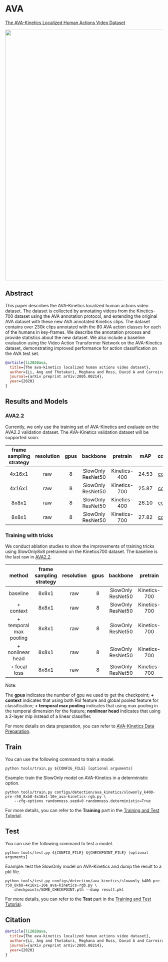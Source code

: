 # AVA

[The AVA-Kinetics Localized Human Actions Video Dataset](https://arxiv.org/abs/2005.00214)

<!-- [ALGORITHM] -->

<div align="center">
  <img src="https://user-images.githubusercontent.com/35267818/205511687-8cafd48c-7f4a-4a4c-a8e6-8182635b0411.png" width="800px"/>
</div>

## Abstract

<!-- [ABSTRACT] -->

This paper describes the AVA-Kinetics localized human actions video dataset. The dataset is collected by annotating videos from the Kinetics-700 dataset using the AVA annotation protocol, and extending the original AVA dataset with these new AVA annotated Kinetics clips. The dataset contains over 230k clips annotated with the 80 AVA action classes for each of the humans in key-frames. We describe the annotation process and provide statistics about the new dataset. We also include a baseline evaluation using the Video Action Transformer Network on the AVA-Kinetics dataset, demonstrating improved performance for action classification on the AVA test set.

```BibTeX
@article{li2020ava,
  title={The ava-kinetics localized human actions video dataset},
  author={Li, Ang and Thotakuri, Meghana and Ross, David A and Carreira, Jo{\~a}o and Vostrikov, Alexander and Zisserman, Andrew},
  journal={arXiv preprint arXiv:2005.00214},
  year={2020}
}
```

## Results and Models

### AVA2.2

Currently, we only use the training set of AVA-Kinetics and evaluate on the AVA2.2 validation dataset. The AVA-Kinetics validation dataset will be supported soon.

| frame sampling strategy | resolution | gpus |     backbone      |   pretrain   |  mAP  |                    config                    |                    ckpt                     |                    log                     |
| :---------------------: | :--------: | :--: | :---------------: | :----------: | :---: | :------------------------------------------: | :-----------------------------------------: | :----------------------------------------: |
|         4x16x1          |    raw     |  8   | SlowOnly ResNet50 | Kinetics-400 | 24.53 | [config](/configs/detection/ava_kinetics/slowonly_k400-pre-r50_8xb8-4x16x1-10e_ava-kinetics-rgb.py) | [ckpt](https://download.openmmlab.com/mmaction/v1.0/detection/ava_kinetics/slowonly_k400-pre-r50_8xb8-4x16x1-10e_ava-kinetics-rgb/slowonly_k400-pre-r50_8xb8-4x16x1-10e_ava-kinetics-rgb_20221205-33e3ca7c.pth) | [log](https://download.openmmlab.com/mmaction/v1.0/detection/ava_kinetics/slowonly_k400-pre-r50_8xb8-4x16x1-10e_ava-kinetics-rgb/slowonly_k400-pre-r50_8xb8-4x16x1-10e_ava-kinetics-rgb.log) |
|         4x16x1          |    raw     |  8   | SlowOnly ResNet50 | Kinetics-700 | 25.87 | [config](/configs/detection/ava_kinetics/slowonly_k700-pre-r50_8xb8-4x16x1-10e_ava-kinetics-rgb.py) | [ckpt](https://download.openmmlab.com/mmaction/v1.0/detection/ava_kinetics/slowonly_k700-pre-r50_8xb8-4x16x1-10e_ava-kinetics-rgb/slowonly_k700-pre-r50_8xb8-4x16x1-10e_ava-kinetics-rgb_20221205-a07e8c15.pth) | [log](https://download.openmmlab.com/mmaction/v1.0/detection/ava_kinetics/slowonly_k700-pre-r50_8xb8-4x16x1-10e_ava-kinetics-rgb/slowonly_k700-pre-r50_8xb8-4x16x1-10e_ava-kinetics-rgb.log) |
|          8x8x1          |    raw     |  8   | SlowOnly ResNet50 | Kinetics-400 | 26.10 | [config](/configs/detection/ava_kinetics/slowonly_k400-pre-r50_8xb8-8x8x1-10e_ava-kinetics-rgb.py) | [ckpt](https://download.openmmlab.com/mmaction/v1.0/detection/ava_kinetics/slowonly_k400-pre-r50_8xb8-8x8x1-10e_ava-kinetics-rgb/slowonly_k400-pre-r50_8xb8-8x8x1-10e_ava-kinetics-rgb_20221205-8f8dff3b.pth) | [log](https://download.openmmlab.com/mmaction/v1.0/detection/ava_kinetics/slowonly_k400-pre-r50_8xb8-8x8x1-10e_ava-kinetics-rgb/slowonly_k400-pre-r50_8xb8-8x8x1-10e_ava-kinetics-rgb.log) |
|          8x8x1          |    raw     |  8   | SlowOnly ResNet50 | Kinetics-700 | 27.82 | [config](/configs/detection/ava_kinetics/slowonly_k700-pre-r50_8xb8-8x8x1-10e_ava-kinetics-rgb.py) | [ckpt](https://download.openmmlab.com/mmaction/v1.0/detection/ava_kinetics/slowonly_k700-pre-r50_8xb8-8x8x1-10e_ava-kinetics-rgb/slowonly_k700-pre-r50_8xb8-8x8x1-10e_ava-kinetics-rgb_20221205-16a01c37.pth) | [log](https://download.openmmlab.com/mmaction/v1.0/detection/ava_kinetics/slowonly_k700-pre-r50_8xb8-8x8x1-10e_ava-kinetics-rgb/slowonly_k700-pre-r50_8xb8-8x8x1-10e_ava-kinetics-rgb.log) |

### Training with tricks

We conduct ablation studies to show the improvements of training tricks using SlowOnly8x8 pretrained on the Kinetics700 dataset. The baseline is the last raw in [AVA2.2](https://github.com/hukkai/mmaction2/tree/ava-kinetics-exp/configs/detection/ava_kinetics#ava22).

|         method         | frame sampling strategy | resolution | gpus |     backbone      |   pretrain   |  mAP  |                config                 |                ckpt                 |                 log                 |
| :--------------------: | :---------------------: | :--------: | :--: | :---------------: | :----------: | :---: | :-----------------------------------: | :---------------------------------: | :---------------------------------: |
|        baseline        |          8x8x1          |    raw     |  8   | SlowOnly ResNet50 | Kinetics-700 | 27.82 | [config](/configs/detection/ava_kinetics/slowonly_k700-pre-r50_8xb8-8x8x1-10e_ava-kinetics-rgb.py) | [ckpt](https://download.openmmlab.com/mmaction/v1.0/detection/ava_kinetics/slowonly_k700-pre-r50_8xb8-8x8x1-10e_ava-kinetics-rgb/slowonly_k700-pre-r50_8xb8-8x8x1-10e_ava-kinetics-rgb_20221205-16a01c37.pth) | [log](https://download.openmmlab.com/mmaction/v1.0/detection/ava_kinetics/slowonly_k700-pre-r50_8xb8-8x8x1-10e_ava-kinetics-rgb/slowonly_k700-pre-r50_8xb8-8x8x1-10e_ava-kinetics-rgb.log) |
|       + context        |          8x8x1          |    raw     |  8   | SlowOnly ResNet50 | Kinetics-700 | 28.31 | [config](/configs/detection/ava_kinetics/slowonly_k700-pre-r50-context_8xb8-8x8x1-10e_ava-kinetics-rgb.py) | [ckpt](https://download.openmmlab.com/mmaction/v1.0/detection/ava_kinetics/slowonly_k700-pre-r50-context_8xb8-8x8x1-10e_ava-kinetics-rgb/slowonly_k700-pre-r50-context_8xb8-8x8x1-10e_ava-kinetics-rgb_20221205-5d514f8c.pth) | [log](https://download.openmmlab.com/mmaction/v1.0/detection/ava_kinetics/slowonly_k700-pre-r50-context_8xb8-8x8x1-10e_ava-kinetics-rgb/slowonly_k700-pre-r50-context_8xb8-8x8x1-10e_ava-kinetics-rgb.log) |
| + temporal max pooling |          8x8x1          |    raw     |  8   | SlowOnly ResNet50 | Kinetics-700 | 28.48 | [config](/configs/detection/ava_kinetics/slowonly_k700-pre-r50-context-temporal-max_8xb8-8x8x1-10e_ava-kinetics-rgb.py) | [ckpt](https://download.openmmlab.com/mmaction/v1.0/detection/ava_kinetics/slowonly_k700-pre-r50-context-temporal-max_8xb8-8x8x1-10e_ava-kinetics-rgb/slowonly_k700-pre-r50-context-temporal-max_8xb8-8x8x1-10e_ava-kinetics-rgb_20221205-5b5e71eb.pth) | [log](https://download.openmmlab.com/mmaction/v1.0/detection/ava_kinetics/slowonly_k700-pre-r50-context-temporal-max_8xb8-8x8x1-10e_ava-kinetics-rgb/slowonly_k700-pre-r50-context-temporal-max_8xb8-8x8x1-10e_ava-kinetics-rgb.log) |
|    + nonlinear head    |          8x8x1          |    raw     |  8   | SlowOnly ResNet50 | Kinetics-700 | 29.83 | [config](/configs/detection/ava_kinetics/slowonly_k700-pre-r50-context-temporal-max-nl-head_8xb8-8x8x1-10e_ava-kinetics-rgb.py) | [ckpt](https://download.openmmlab.com/mmaction/v1.0/detection/ava_kinetics/slowonly_k700-pre-r50-context-temporal-max-nl-head_8xb8-8x8x1-10e_ava-kinetics-rgb/slowonly_k700-pre-r50-context-temporal-max-nl-head_8xb8-8x8x1-10e_ava-kinetics-rgb_20221205-87624265.pth) | [log](https://download.openmmlab.com/mmaction/v1.0/detection/ava_kinetics/slowonly_k700-pre-r50-context-temporal-max-nl-head_8xb8-8x8x1-10e_ava-kinetics-rgb/slowonly_k700-pre-r50-context-temporal-max-nl-head_8xb8-8x8x1-10e_ava-kinetics-rgb.log) |
|      + focal loss      |          8x8x1          |    raw     |  8   | SlowOnly ResNet50 | Kinetics-700 | 30.33 | [config](/configs/detection/ava_kinetics/slowonly_k700-pre-r50-context-temporal-max-nl-head_8xb8-8x8x1-focal-10e_ava-kinetics-rgb.py) | [ckpt](https://download.openmmlab.com/mmaction/v1.0/detection/ava_kinetics/slowonly_k700-pre-r50-context-temporal-max-nl-head_8xb8-8x8x1-focal-10e_ava-kinetics-rgb/slowonly_k700-pre-r50-context-temporal-max-nl-head_8xb8-8x8x1-focal-10e_ava-kinetics-rgb_20221205-37aa8395.pth) | [log](https://download.openmmlab.com/mmaction/v1.0/detection/ava_kinetics/slowonly_k700-pre-r50-context-temporal-max-nl-head_8xb8-8x8x1-focal-10e_ava-kinetics-rgb/slowonly_k700-pre-r50-context-temporal-max-nl-head_8xb8-8x8x1-focal-10e_ava-kinetics-rgb.log) |

Note:

The **gpus** indicates the number of gpu we used to get the checkpoint; **+ context** indicates that using both RoI feature and global pooled feature for classification; **+ temporal max pooling** indicates that using max pooling in the temporal dimension for the feature; **nonlinear head** indicates that using a 2-layer mlp instead of a linear classifier.

For more details on data preparation, you can refer to [AVA-Kinetics Data Preparation](/tools/data/ava_kinetics/README.md).

## Train

You can use the following command to train a model.

```shell
python tools/train.py ${CONFIG_FILE} [optional arguments]
```

Example: train the SlowOnly model on AVA-Kinetics in a deterministic option.

```shell
python tools/train.py configs/detection/ava_kinetics/slowonly_k400-pre-r50_8xb8-4x16x1-10e_ava-kinetics-rgb.py \
    --cfg-options randomness.seed=0 randomness.deterministic=True
```

For more details, you can refer to the **Training** part in the [Training and Test Tutorial](/docs/en/user_guides/4_train_test.md).

## Test

You can use the following command to test a model.

```shell
python tools/test.py ${CONFIG_FILE} ${CHECKPOINT_FILE} [optional arguments]
```

Example: test the SlowOnly model on AVA-Kinetics and dump the result to a pkl file.

```shell
python tools/test.py configs/detection/ava_kinetics/slowonly_k400-pre-r50_8xb8-4x16x1-10e_ava-kinetics-rgb.py \
    checkpoints/SOME_CHECKPOINT.pth --dump result.pkl
```

For more details, you can refer to the **Test** part in the [Training and Test Tutorial](/docs/en/user_guides/4_train_test.md).

## Citation

<!-- [DATASET] -->

```BibTeX
@article{li2020ava,
  title={The ava-kinetics localized human actions video dataset},
  author={Li, Ang and Thotakuri, Meghana and Ross, David A and Carreira, Jo{\~a}o and Vostrikov, Alexander and Zisserman, Andrew},
  journal={arXiv preprint arXiv:2005.00214},
  year={2020}
}
```
